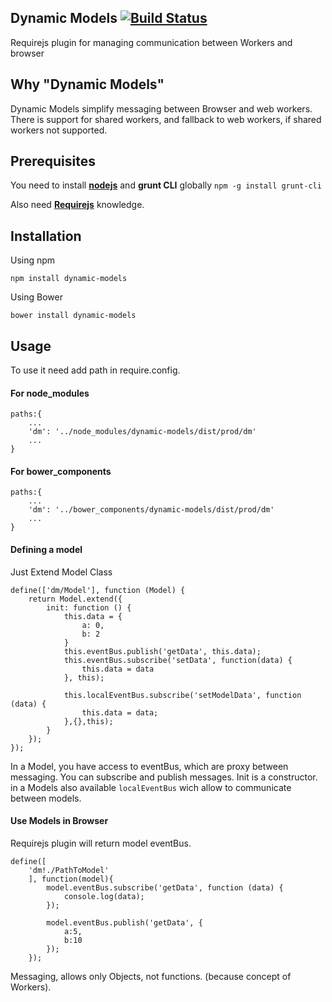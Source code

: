## Dynamic Models [![Build Status](https://api.travis-ci.org/gunins/urlmanager.svg?branch=master)](https://travis-ci.org/gunins/dynamicmodels)

Requirejs plugin for managing communication between Workers and browser

## Why "Dynamic Models"

Dynamic Models simplify messaging between Browser and web workers. There is support for shared workers, and fallback to web workers, if shared workers not supported.

## Prerequisites

You need to install [**nodejs**](http://nodejs.org/) and **grunt CLI** globally `npm -g install grunt-cli`

Also need [**Requirejs**](http://requirejs.org/) knowledge. 

## Installation

Using npm

    npm install dynamic-models

Using Bower

    bower install dynamic-models

## Usage

To use it need add path in require.config.

#### For node_modules

    paths:{
        ...
        'dm': '../node_modules/dynamic-models/dist/prod/dm'
        ...
    }
    
#### For bower_components

    paths:{
        ...
        'dm': '../bower_components/dynamic-models/dist/prod/dm'
        ...
    }

#### Defining a model

Just Extend Model Class
    
    define(['dm/Model'], function (Model) {
        return Model.extend({
            init: function () {
                this.data = {
                    a: 0,
                    b: 2
                }
                this.eventBus.publish('getData', this.data);
                this.eventBus.subscribe('setData', function(data) {
                    this.data = data
                }, this);
                
                this.localEventBus.subscribe('setModelData', function (data) {
                    this.data = data;
                },{},this);
            }
        });
    });

In a Model, you have access to eventBus, which are proxy between messaging. You can subscribe and publish messages.
Init is a constructor. in a Models also available `localEventBus` wich allow to communicate between models.
    
    
#### Use Models in Browser    

Requirejs plugin will return model eventBus.

    define([
        'dm!./PathToModel'
        ], function(model){
            model.eventBus.subscribe('getData', function (data) {
                console.log(data);
            });
            
            model.eventBus.publish('getData', {
                a:5,
                b:10
            });
        });
        
Messaging, allows only Objects, not functions. (because concept of Workers).



